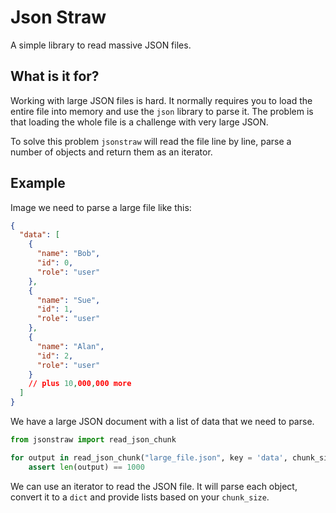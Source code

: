 # Json Straw

A simple library to read massive JSON files.

## What is it for?

Working with large JSON files is hard. It normally requires you to load the entire file into memory and use the `json` library to parse it. The problem is that loading the whole file is a challenge with very large JSON.

To solve this problem `jsonstraw` will read the file line by line, parse a number of objects and return them as an iterator.

## Example

Image we need to parse a large file like this:

```json
{
  "data": [
    {
      "name": "Bob",
      "id": 0,
      "role": "user"
    },
    {
      "name": "Sue",
      "id": 1,
      "role": "user"
    },
    {
      "name": "Alan",
      "id": 2,
      "role": "user"
    }
    // plus 10,000,000 more
  ]
}
```

We have a large JSON document with a list of data that we need to parse.

```python
from jsonstraw import read_json_chunk

for output in read_json_chunk("large_file.json", key = 'data', chunk_size=1000):
    assert len(output) == 1000
```

We can use an iterator to read the JSON file. It will parse each object, convert it to a `dict` and provide lists based on your `chunk_size`.